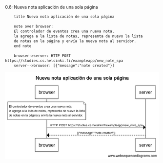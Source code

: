 0.6: Nueva nota aplicación de una sola página

```
    title Nueva nota aplicación de una sola página

    note over browser:
    El controlador de eventos crea una nueva nota, 
    la agrega a la lista de notas, representa de nuevo la lista
    de notas en la página y envía la nueva nota al servidor.
    end note

    browser->server: HTTP POST https://studies.cs.helsinki.fi/exampleapp/new_note_spa
    server-->browser: [{"message":"note created"}]

```
![0.6](../assets/0.6.png)